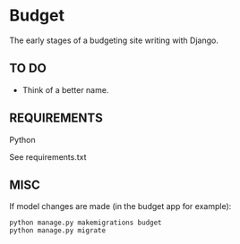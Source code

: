 ﻿Budget
================================

The early stages of a budgeting site writing with Django.

TO DO
-------------------------
- Think of a better name.

REQUIREMENTS
-------------------------

Python

See requirements.txt

MISC
-------------------------
If model changes are made (in the budget app for example):

    python manage.py makemigrations budget
    python manage.py migrate
